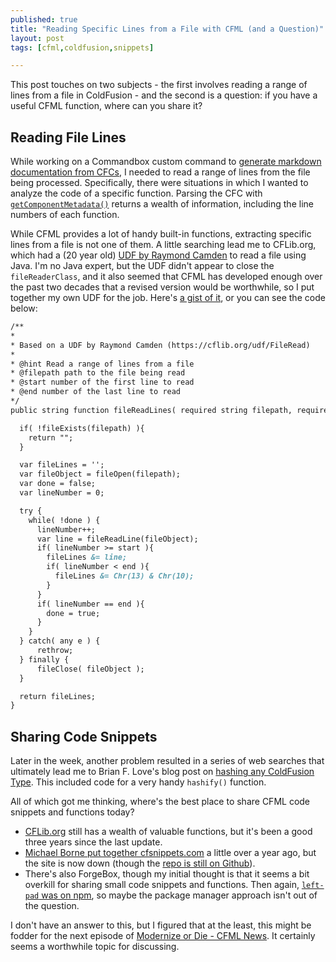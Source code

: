 ```yaml
---
published: true
title: "Reading Specific Lines from a File with CFML (and a Question)"
layout: post
tags: [cfml,coldfusion,snippets]

---
```


This post touches on two subjects - the first involves reading a range of lines from a file in ColdFusion - and the second is a question: if you have a useful CFML function, where can you share it?

<!--more-->

## Reading File Lines

While working on a Commandbox custom command to [generate markdown documentation from CFCs](https://forgebox.io/view/commandbox-cfc-to-markdown-docs), I needed to read a range of lines from the file being processed. Specifically, there were situations in which I wanted to analyze the code of a specific function. Parsing the CFC with [`getComponentMetadata()`](https://cfdocs.org/getcomponentmetadata) returns a wealth of information, including the line numbers of each function.

While CFML provides a lot of handy built-in functions, extracting specific lines from a file is not one of them. A little searching lead me to CFLib.org, which had a (20 year old) [UDF by Raymond Camden](https://cflib.org/udf/FileRead) to read a file using Java. I'm no Java expert, but the UDF didn't appear to close the `fileReaderClass`, and it also seemed that CFML has developed enough over the past two decades that a revised version would be worthwhile, so I put together my own UDF for the job. Here's [a gist of it](https://gist.github.com/mjclemente/0c88b567801db63e6126e3a986ed5d0c), or you can see the code below:

```cfc
/**
*
* Based on a UDF by Raymond Camden (https://cflib.org/udf/FileRead)
*
* @hint Read a range of lines from a file
* @filepath path to the file being read
* @start number of the first line to read
* @end number of the last line to read
*/
public string function fileReadLines( required string filepath, required numeric start, required numeric end ) {

  if( !fileExists(filepath) ){
    return "";
  }

  var fileLines = '';
  var fileObject = fileOpen(filepath);
  var done = false;
  var lineNumber = 0;

  try {
    while( !done ) {
      lineNumber++;
      var line = fileReadLine(fileObject);
      if( lineNumber >= start ){
        fileLines &= line;
        if( lineNumber < end ){
          fileLines &= Chr(13) & Chr(10);
        }
      }
      if( lineNumber == end ){
        done = true;
      }
    }
  } catch( any e ) {
      rethrow;
  } finally {
      fileClose( fileObject );
  }

  return fileLines;
}
```

## Sharing Code Snippets

Later in the week, another problem resulted in a series of web searches that ultimately lead me to Brian F. Love's blog post on [hashing any ColdFusion Type](https://brianflove.com/2015-02-24/hash-any-coldfusion-type/). This included code for a very handy `hashify()` function.

All of which got me thinking, where's the best place to share CFML code snippets and functions today?

- [CFLib.org](https://cflib.org/) still has a wealth of valuable functions, but it's been a good three years since the last update.
- [Michael Borne put together cfsnippets.com](https://michaelborn.me/entry/announcing-cfsnippets-com) a little over a year ago, but the site is now down (though the [repo is still on Github](https://github.com/LearnCF/cfSnippets)).
- There's also ForgeBox, though my initial thought is that it seems a bit overkill for sharing small code snippets and functions. Then again, [`left-pad` was on npm](https://www.npmjs.com/package/left-pad), so maybe the package manager approach isn't out of the question.

I don't have an answer to this, but I figured that at the least, this might be fodder for the next episode of [Modernize or Die - CFML News](https://cfmlnews.modernizeordie.io/). It certainly seems a worthwhile topic for discussing.
